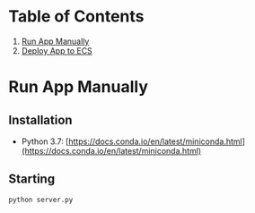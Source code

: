 # Table of Contents
1. [Run App Manually](#run-app-manually)
2. [Deploy App to ECS](#deploy-app-to-ecs)


# Run App Manually 
## Installation

* Python 3.7: [https://docs.conda.io/en/latest/miniconda.html](https://docs.conda.io/en/latest/miniconda.html)

## Starting
```
python server.py
```